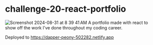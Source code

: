 # challenge-20-react-portfolio
 ![Screenshot 2024-08-31 at 8 39 41 AM](https://github.com/user-attachments/assets/292036c8-dc07-4e6e-b17d-5c8aa2931875)
A portfolio made with react to show off the work I've done throughout my coding career.

Deployed to https://dapper-peony-502282.netlify.app
